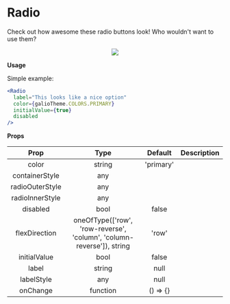 # Radio

Check out how awesome these radio buttons look! Who wouldn't want to use them?

<p align="center">
  <img src="https://i.imgur.com/3J49DW9.png">
</p>

**Usage**

Simple example:
```jsx
<Radio 
  label="This looks like a nice option"
  color={galioTheme.COLORS.PRIMARY}
  initialValue={true}
  disabled
/>
```

**Props**

|       Prop      |                                  Type                                 |  Default  | Description |
|:---------------:|:---------------------------------------------------------------------:|:---------:|:-----------:|
|      color      |                                 string                                | 'primary' |             |
|  containerStyle |                                  any                                  |           |             |
| radioOuterStyle |                                  any                                  |           |             |
| radioInnerStyle |                                  any                                  |           |             |
|     disabled    |                                  bool                                 |   false   |             |
|  flexDirection  | oneOfType(['row', 'row-reverse', 'column', 'column-reverse']), string |   'row'   |             |
|   initialValue  |                                  bool                                 |   false   |             |
|      label      |                                 string                                |    null   |             |
|    labelStyle   |                                  any                                  |    null   |             |
|     onChange    |                                function                               |  () => {} |             |